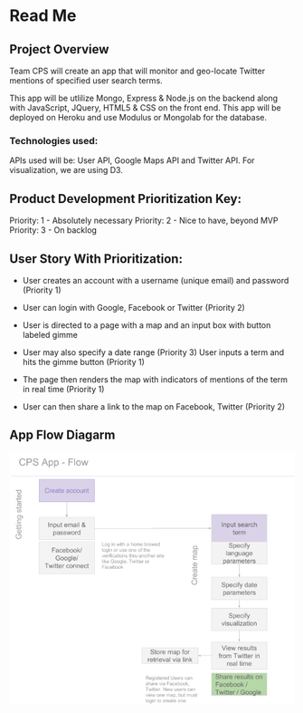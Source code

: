 # Read Me
## Project Overview 
Team CPS will create an app that will monitor and geo-locate Twitter mentions of specified user search terms.

This app will be utlilize Mongo, Express & Node.js on the backend  along with JavaScript, JQuery, HTML5 & CSS on the front end. This app will be deployed on Heroku and use Modulus or Mongolab for the database.

### Technologies used:

APIs used will be: User API, Google Maps API and Twitter API. For visualization, we are using D3.



## Product Development Prioritization Key:
Priority: 1 - Absolutely necessary
Priority: 2 - Nice to have, beyond MVP
Priority: 3 - On backlog 

## User Story With Prioritization:

* User creates an account with a username (unique email) and password (Priority 1)

* User can login with Google, Facebook or Twitter (Priority 2) 

* User is directed to a page with a map and an input box with button labeled gimme

*  User may also specify a date range (Priority 3)
User inputs a term and hits the gimme button (Priority 1) 

* The page then renders the map with indicators of mentions of the term in real time (Priority 1) 

* User can then share a link to the map on Facebook, Twitter (Priority 2)

## App Flow Diagarm 
![](CPSApp.png)